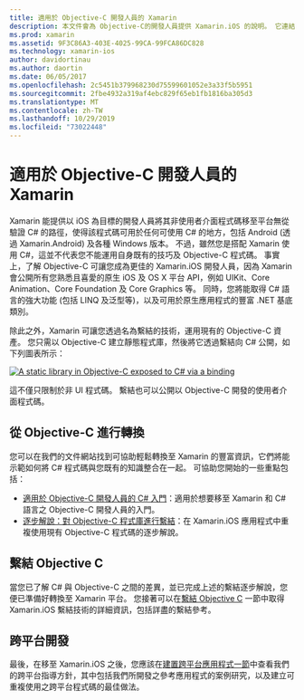 ```yaml
---
title: 適用於 Objective-C 開發人員的 Xamarin
description: 本文件會為 Objective-C的開發人員提供 Xamarin.iOS 的說明。 它連結的指南會描述如何從 Objective-C 轉換成 C#、如何繫結 Objective-C 程式庫供 C# 使用，以及如何建置跨平台行動應用程式。
ms.prod: xamarin
ms.assetid: 9F3C86A3-403E-4025-99CA-99FCA86DC828
ms.technology: xamarin-ios
author: davidortinau
ms.author: daortin
ms.date: 06/05/2017
ms.openlocfilehash: 2c5451b379968230d75599601052e3a33f5b5951
ms.sourcegitcommit: 2fbe4932a319af4ebc829f65eb1fb1816ba305d3
ms.translationtype: MT
ms.contentlocale: zh-TW
ms.lasthandoff: 10/29/2019
ms.locfileid: "73022448"
---
```

# <a name="xamarin-for-objective-c-developers"></a>適用於 Objective-C 開發人員的 Xamarin

Xamarin 能提供以 iOS 為目標的開發人員將其非使用者介面程式碼移至平台無從驗證 C# 的路徑，使得該程式碼可用於任何可使用 C# 的地方，包括 Android (透過 Xamarin.Android) 及各種 Windows 版本。 不過，雖然您是搭配 Xamarin 使用 C#，這並不代表您不能運用自身既有的技巧及 Objective-C 程式碼。 事實上，了解 Objective-C 可讓您成為更佳的 Xamarin.iOS 開發人員，因為 Xamarin 會公開所有您熟悉且喜愛的原生 iOS 及 OS X 平台 API，例如 UIKit、Core Animation、Core Foundation 及 Core Graphics 等。 同時，您將能取得 C# 語言的強大功能 (包括 LINQ 及泛型等)，以及可用於原生應用程式的豐富 .NET 基底類別。

除此之外，Xamarin 可讓您透過名為繫結的技術，運用現有的 Objective-C 資產。 您只需以 Objective-C 建立靜態程式庫，然後將它透過繫結向 C# 公開，如下列圖表所示：

 [![](images/01-bindings.png "A static library in Objective-C exposed to C# via a binding")](images/01-bindings.png#lightbox)

這不僅只限制於非 UI 程式碼。 繫結也可以公開以 Objective-C 開發的使用者介面程式碼。

## <a name="transitioning-from-objective-c"></a>從 Objective-C 進行轉換

您可以在我們的文件網站找到可協助輕鬆轉換至 Xamarin 的豐富資訊，它們將能示範如何將 C# 程式碼與您既有的知識整合在一起。 可協助您開始的一些重點包括：

- [適用於 Objective-C 開發人員的 C# 入門](primer.md)：適用於想要移至 Xamarin 和 C# 語言之 Objective-C 開發人員的入門。 
- [逐步解說：對 Objective-C 程式庫進行繫結](~/ios/platform/binding-objective-c/walkthrough.md)：在 Xamarin.iOS 應用程式中重複使用現有 Objective-C 程式碼的逐步解說。 

## <a name="binding-objective-c"></a>繫結 Objective C

當您已了解 C# 與 Objective-C 之間的差異，並已完成上述的繫結逐步解說，您便已準備好轉換至 Xamarin 平台。 您接著可以在[繫結 Objective C](~/ios/platform/binding-objective-c/index.md) 一節中取得 Xamarin.iOS 繫結技術的詳細資訊，包括詳盡的繫結參考。

## <a name="cross-platform-development"></a>跨平台開發

最後，在移至 Xamarin.iOS 之後，您應該在[建置跨平台應用程式一節](~/cross-platform/app-fundamentals/building-cross-platform-applications/index.md)中查看我們的跨平台指導方針，其中包括我們所開發之參考應用程式的案例研究，以及建立可重複使用之跨平台程式碼的最佳做法。
